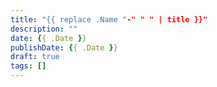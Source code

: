 ```yaml
---
title: "{{ replace .Name "-" " " | title }}"
description: ""
date: {{ .Date }}
publishDate: {{ .Date }}
draft: true
tags: []
---
```


